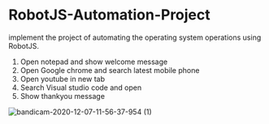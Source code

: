 # RobotJS-Automation-Project

implement the project of automating the operating system operations using RobotJS.
1) Open notepad and show welcome message
2) Open Google chrome and search latest mobile phone 
3) Open youtube in new tab
4) Search Visual studio code and open 
5) Show thankyou message



![bandicam-2020-12-07-11-56-37-954 (1)](https://user-images.githubusercontent.com/47216278/101338235-efa82e80-3839-11eb-9288-c730ce70c6ba.gif)
